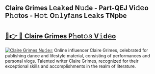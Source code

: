 ## Claire Grimes L𝚎a𝚔ed N𝚞𝚍e - Part-QEJ Vi𝚍𝚎o P𝚑𝚘tos - H𝚘𝚝 O𝚗𝚕yf𝚊ns L𝚎a𝚔s TNpbe

# <h2><a href="http://kfewow6.oniu.top/?m=Claire+Grimes">🔗👉 🔴 Claire Grimes P𝚑ot𝚘𝚜 V𝚒d𝚎o</a></h2>

[![Claire Grimes Nu𝚍e𝚜](https://i.imgur.com/0qMVB7G.gif)](http://kfewow6.oniu.top/?m=Claire+Grimes)
Online influencer Claire Grimes, celebrated for publishing dance and lifestyle material, consisting of performances and personal vlogs. Talented writer Claire Grimes, recognized for their exceptional skills and accomplishments in the realm of literature.  
